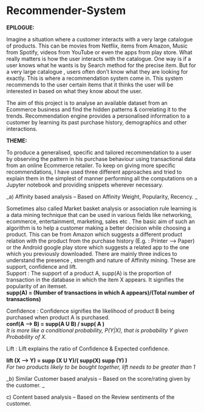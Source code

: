 # Recommender-System  

**EPILOGUE:**    

Imagine a situation where a customer interacts with a very large catalogue of products. This can be movies from Netflix, items from Amazon, Music from Spotify, videos from YouTube or even the apps from play store. What really matters is how the user interacts with the catalogue. One way is if a user knows what he wants is by Search method for the precise item. But for a very large catalogue , users often don’t know what they are looking for exactly. This is where a recommendation system come in. This system recommends to the user certain items that it thinks the user will be interested in based on what they know about the user.  

The aim of this project is to analyse an available dataset from an Ecommerce business and find the hidden patterns &amp; correlating it to the trends. Recommendation engine provides a personalised information to a customer by learning its past purchase history, demographics and other interactions.  

**THEME:**  
  
To produce a generalised, specific and tailored recommendation to a user by observing the pattern in his purchase behaviour using transactional data from an online Ecommerce retailer. To keep on giving more specific recommendations, I have used three different
approaches and tried to explain them in the simplest of manner performing all the computations on a Jupyter notebook and providing snippets wherever necessary.  
  
_a) Affinity based analysis – Based on Affinity Weight, Popularity, Recency.  _

Sometimes also called Market basket analysis or association rule learning is a data mining technique that can be used in various fields like networking, ecommerce, entertainment, marketing, sales etc . The basic aim of such an algorithm is to help a customer making a better decision while choosing a product. This can be from Amazon which suggests a different product relation with the product from the purchase history (E.g. : Printer --> Paper) or the Android google play store which suggests a related app to the one which you previously downloaded. There are mainly three indices to understand the presence , strength and nature of Affinity mining. These are support, confidence and lift.   
Support : The support of a product A, supp(A) is the proportion of transaction in the database in which the item X appears. It signifies the popularity of an itemset.  
**supp(A) = (Number of transactions in which A appears)/(Total number of transactions)**  

Confidence : Confidence signifies the likelihood of product B being purchased when product A is purchased.  
**conf(A --&gt; B) = supp(A U B) / supp( A )**  
_It is more like a conditional probability, P(Y|X), that is probability Y given Probability of X._  
  
Lift : Lift explains the ratio of Confidence &amp; Expected confidence.  

**lift (X --&gt; Y) = supp (X U Y)/( supp(X) supp (Y) )**  
_For two products likely to be bought together, lift needs to be greater than 1_  
  
_b) Similar Customer based analysis – Based on the score/rating given by the customer.  _  


c) Content based analysis – Based on the Review sentiments of the customer.  
